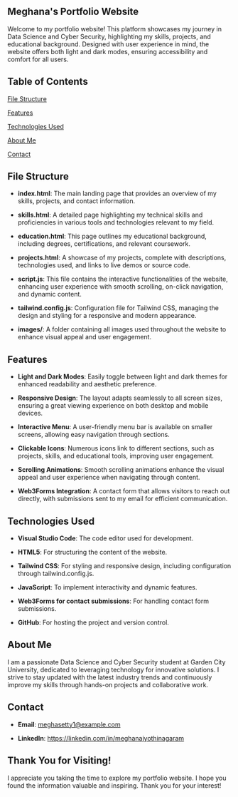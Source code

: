 ## Meghana's Portfolio Website

Welcome to my portfolio website! This platform showcases my journey in Data Science and Cyber Security, highlighting my skills, projects, and educational background. Designed with user experience in mind, the website offers both light and dark modes, ensuring accessibility and comfort for all users.

## Table of Contents
[File Structure](#file-structure)

[Features](#features)

[Technologies Used](#technologies-used)

[About Me](#about-me)

[Contact](#contact)

## File Structure
- **index.html**: The main landing page that provides an overview of my skills, projects, and contact information.

- **skills.html**: A detailed page highlighting my technical skills and proficiencies in various tools and technologies relevant to my field.

- **education.html**: This page outlines my educational background, including degrees, certifications, and relevant coursework.

- **projects.html**: A showcase of my projects, complete with descriptions, technologies used, and links to live demos or source code.

- **script.js**: This file contains the interactive functionalities of the website, enhancing user experience with smooth scrolling, on-click navigation, and dynamic content.

- **tailwind.config.js**: Configuration file for Tailwind CSS, managing the design and styling for a responsive and modern appearance.

- **images/**: A folder containing all images used throughout the website to enhance visual appeal and user engagement.

## Features
- **Light and Dark Modes**: Easily toggle between light and dark themes for enhanced readability and aesthetic preference.

- **Responsive Design**: The layout adapts seamlessly to all screen sizes, ensuring a great viewing experience on both desktop and mobile devices.

- **Interactive Menu**: A user-friendly menu bar is available on smaller screens, allowing easy navigation through sections.

- **Clickable Icons**: Numerous icons link to different sections, such as projects, skills, and educational tools, improving user engagement.

- **Scrolling Animations**: Smooth scrolling animations enhance the visual appeal and user experience when navigating through content.

- **Web3Forms Integration**: A contact form that allows visitors to reach out directly, with submissions sent to my email for efficient communication.

## Technologies Used
- **Visual Studio Code**: The code editor used for development.

- **HTML5**: For structuring the content of the website.

- **Tailwind CSS**: For styling and responsive design, including configuration through tailwind.config.js.

- **JavaScript**: To implement interactivity and dynamic features.

- **Web3Forms for contact submissions**: For handling contact form submissions.

- **GitHub**: For hosting the project and version control.

## About Me
I am a passionate Data Science and Cyber Security student at Garden City University, dedicated to leveraging technology for innovative solutions. I strive to stay updated with the latest industry trends and continuously improve my skills through hands-on projects and collaborative work.

## Contact

- **Email**: meghasetty1@example.com

- **LinkedIn**: https://linkedin.com/in/meghanajyothinagaram

## Thank You for Visiting!

I appreciate you taking the time to explore my portfolio website. I hope you found the information valuable and inspiring. Thank you for your interest!
